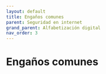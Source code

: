 ```yaml
---
layout: default
title: Engaños comunes
parent: Seguridad en internet
grand_parent: Alfabetización digital
nav_order: 3
---
```


# Engaños comunes
